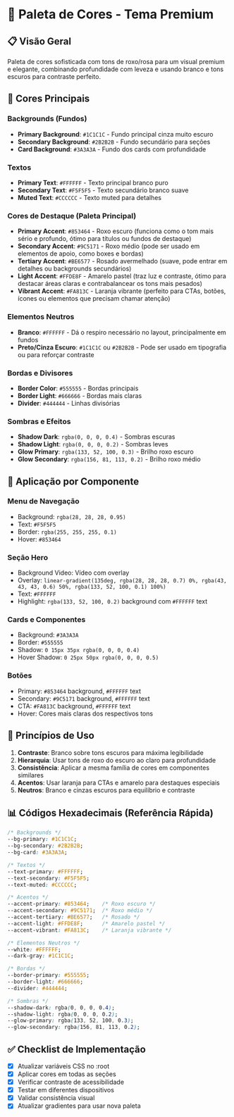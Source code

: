 # 🎨 Paleta de Cores - Tema Premium

## 📋 Visão Geral
Paleta de cores sofisticada com tons de roxo/rosa para um visual premium e elegante, combinando profundidade com leveza e usando branco e tons escuros para contraste perfeito.

## 🌙 Cores Principais

### Backgrounds (Fundos)
- **Primary Background**: `#1C1C1C` - Fundo principal cinza muito escuro
- **Secondary Background**: `#2B2B2B` - Fundo secundário para seções
- **Card Background**: `#3A3A3A` - Fundo dos cards com profundidade

### Textos
- **Primary Text**: `#FFFFFF` - Texto principal branco puro
- **Secondary Text**: `#F5F5F5` - Texto secundário branco suave
- **Muted Text**: `#CCCCCC` - Texto muted para detalhes

### Cores de Destaque (Paleta Principal)
- **Primary Accent**: `#853464` - Roxo escuro (funciona como o tom mais sério e profundo, ótimo para títulos ou fundos de destaque)
- **Secondary Accent**: `#9C5171` - Roxo médio (pode ser usado em elementos de apoio, como boxes e bordas)
- **Tertiary Accent**: `#BE6577` - Rosado avermelhado (suave, pode entrar em detalhes ou backgrounds secundários)
- **Light Accent**: `#FFDE8F` - Amarelo pastel (traz luz e contraste, ótimo para destacar áreas claras e contrabalancear os tons mais pesados)
- **Vibrant Accent**: `#FA813C` - Laranja vibrante (perfeito para CTAs, botões, ícones ou elementos que precisam chamar atenção)

### Elementos Neutros
- **Branco**: `#FFFFFF` - Dá o respiro necessário no layout, principalmente em fundos
- **Preto/Cinza Escuro**: `#1C1C1C` ou `#2B2B2B` - Pode ser usado em tipografia ou para reforçar contraste

### Bordas e Divisores
- **Border Color**: `#555555` - Bordas principais
- **Border Light**: `#666666` - Bordas mais claras
- **Divider**: `#444444` - Linhas divisórias

### Sombras e Efeitos
- **Shadow Dark**: `rgba(0, 0, 0, 0.4)` - Sombras escuras
- **Shadow Light**: `rgba(0, 0, 0, 0.2)` - Sombras leves
- **Glow Primary**: `rgba(133, 52, 100, 0.3)` - Brilho roxo escuro
- **Glow Secondary**: `rgba(156, 81, 113, 0.2)` - Brilho roxo médio

## 📱 Aplicação por Componente

### Menu de Navegação
- Background: `rgba(28, 28, 28, 0.95)`
- Text: `#F5F5F5`
- Border: `rgba(255, 255, 255, 0.1)`
- Hover: `#853464`

### Seção Hero
- Background Video: Vídeo com overlay
- Overlay: `linear-gradient(135deg, rgba(28, 28, 28, 0.7) 0%, rgba(43, 43, 43, 0.6) 50%, rgba(133, 52, 100, 0.1) 100%)`
- Text: `#FFFFFF`
- Highlight: `rgba(133, 52, 100, 0.2)` background com `#FFFFFF` text

### Cards e Componentes
- Background: `#3A3A3A`
- Border: `#555555`
- Shadow: `0 15px 35px rgba(0, 0, 0, 0.4)`
- Hover Shadow: `0 25px 50px rgba(0, 0, 0, 0.5)`

### Botões
- Primary: `#853464` background, `#FFFFFF` text
- Secondary: `#9C5171` background, `#FFFFFF` text
- CTA: `#FA813C` background, `#FFFFFF` text
- Hover: Cores mais claras dos respectivos tons

## 🎯 Princípios de Uso

1. **Contraste**: Branco sobre tons escuros para máxima legibilidade
2. **Hierarquia**: Usar tons de roxo do escuro ao claro para profundidade
3. **Consistência**: Aplicar a mesma família de cores em componentes similares
4. **Acentos**: Usar laranja para CTAs e amarelo para destaques especiais
5. **Neutros**: Branco e cinzas escuros para equilíbrio e contraste

## 📊 Códigos Hexadecimais (Referência Rápida)

```css
/* Backgrounds */
--bg-primary: #1C1C1C;
--bg-secondary: #2B2B2B;
--bg-card: #3A3A3A;

/* Textos */
--text-primary: #FFFFFF;
--text-secondary: #F5F5F5;
--text-muted: #CCCCCC;

/* Acentos */
--accent-primary: #853464;    /* Roxo escuro */
--accent-secondary: #9C5171;  /* Roxo médio */
--accent-tertiary: #BE6577;   /* Rosado */
--accent-light: #FFDE8F;      /* Amarelo pastel */
--accent-vibrant: #FA813C;    /* Laranja vibrante */

/* Elementos Neutros */
--white: #FFFFFF;
--dark-gray: #1C1C1C;

/* Bordas */
--border-primary: #555555;
--border-light: #666666;
--divider: #444444;

/* Sombras */
--shadow-dark: rgba(0, 0, 0, 0.4);
--shadow-light: rgba(0, 0, 0, 0.2);
--glow-primary: rgba(133, 52, 100, 0.3);
--glow-secondary: rgba(156, 81, 113, 0.2);
```

## ✅ Checklist de Implementação

- [x] Atualizar variáveis CSS no :root
- [x] Aplicar cores em todas as seções
- [x] Verificar contraste de acessibilidade
- [x] Testar em diferentes dispositivos
- [x] Validar consistência visual
- [x] Atualizar gradientes para usar nova paleta
